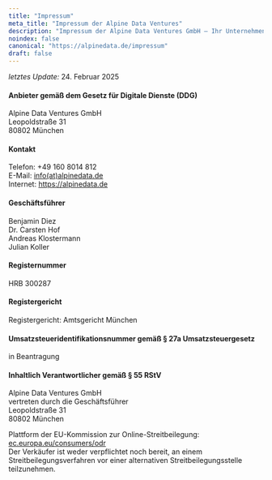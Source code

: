 ```yaml
---
title: "Impressum"
meta_title: "Impressum der Alpine Data Ventures"
description: "Impressum der Alpine Data Ventures GmbH – Ihr Unternehmensberater im Herzen Münchens, spezialisiert auf Datenstrategie und digitale Transformation."
noindex: false
canonical: "https://alpinedata.de/impressum"
draft: false
---
```


<p>
  <em>letztes Update:</em> 24. Februar 2025
</p>

#### Anbieter gemäß dem Gesetz für Digitale Dienste (DDG)
<p>
  Alpine Data Ventures GmbH<br>
  Leopoldstraße 31<br> 
  80802 München<br>  
</p>

#### Kontakt
<p>
Telefon: +49 160 8014 812<br>
E-Mail: <a href="mailto:info@alpinedata.de">info(at)alpinedata.de</a> <br>
Internet: <a href="https://alpinedata.de">https://alpinedata.de</a>
</p>

#### Geschäftsführer
  <p>
    Benjamin Diez<br>    
    Dr. Carsten Hof<br>
    Andreas Klostermann<br>
    Julian Koller<br>
  </p>

#### Registernummer 
<p>
  HRB 300287<br>
</p>

#### Registergericht
<p>
  Registergericht: Amtsgericht München<br>
</p>

#### Umsatzsteueridentifikationsnummer gemäß § 27a Umsatzsteuergesetz   
<p>
in Beantragung<br>
</p>

#### Inhaltlich Verantwortlicher gemäß § 55 RStV
<p>
  Alpine Data Ventures GmbH<br>
  vertreten durch die Geschäftsführer <br>
  Leopoldstraße 31<br> 
  80802 München<br>  
</p>
Plattform der EU-Kommission zur Online-Streitbeilegung: <a href="https://ec.europa.eu/consumers/odr">ec.europa.eu/consumers/odr</a><br>
Der Verkäufer ist weder verpflichtet noch bereit, an einem Streitbeilegungsverfahren vor einer alternativen Streitbeilegungsstelle teilzunehmen. 
